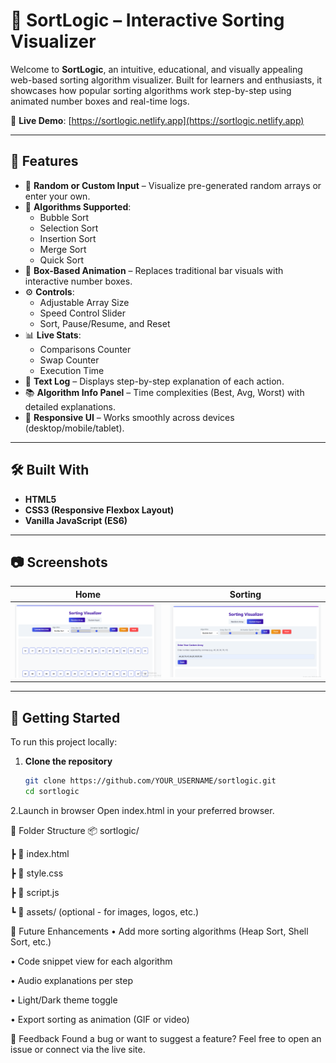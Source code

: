 # 🧠 SortLogic – Interactive Sorting Visualizer

Welcome to **SortLogic**, an intuitive, educational, and visually appealing web-based sorting algorithm visualizer. Built for learners and enthusiasts, it showcases how popular sorting algorithms work step-by-step using animated number boxes and real-time logs.

🔗 **Live Demo**: [https://sortlogic.netlify.app](https://sortlogic.netlify.app)

---

## 📌 Features

- 🎲 **Random or Custom Input** – Visualize pre-generated random arrays or enter your own.
- 🧠 **Algorithms Supported**:
  - Bubble Sort
  - Selection Sort
  - Insertion Sort
  - Merge Sort
  - Quick Sort
- 🎨 **Box-Based Animation** – Replaces traditional bar visuals with interactive number boxes.
- ⚙️ **Controls**:
  - Adjustable Array Size
  - Speed Control Slider
  - Sort, Pause/Resume, and Reset
- 📊 **Live Stats**:
  - Comparisons Counter
  - Swap Counter
  - Execution Time
- 📝 **Text Log** – Displays step-by-step explanation of each action.
- 📚 **Algorithm Info Panel** – Time complexities (Best, Avg, Worst) with detailed explanations.
- 📱 **Responsive UI** – Works smoothly across devices (desktop/mobile/tablet).

---

## 🛠️ Built With

- **HTML5**
- **CSS3 (Responsive Flexbox Layout)**
- **Vanilla JavaScript (ES6)**

---

## 📷 Screenshots

| Home | Sorting |
|------|---------|
| ![Home](./Home.png) | ![Sorting](./user-input.png) |

---

## 🚀 Getting Started

To run this project locally:

1. **Clone the repository**  
   ```bash
   git clone https://github.com/YOUR_USERNAME/sortlogic.git
   cd sortlogic

2.Launch in browser
Open index.html in your preferred browser.

📁 Folder Structure
📦 sortlogic/
 
 ┣ 📜 index.html
 
 ┣ 📜 style.css
 
 ┣ 📜 script.js
 
 ┗ 📂 assets/ (optional - for images, logos, etc.)


🌟 Future Enhancements
• Add more sorting algorithms (Heap Sort, Shell Sort, etc.)

• Code snippet view for each algorithm

• Audio explanations per step

• Light/Dark theme toggle

• Export sorting as animation (GIF or video)

📨 Feedback
Found a bug or want to suggest a feature? Feel free to open an issue or connect via the live site.



